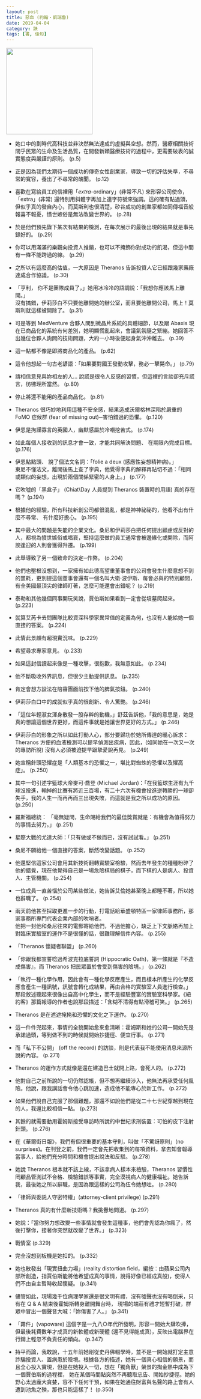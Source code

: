 ```yaml
---
layout: post
title: 惡血 (約翰‧凱瑞魯)
date: 2019-04-04
category: 訣
tags: [書, 佳句]
---
```


<img src="https://doltegg.github.io/blog/assets/images/2019/badblood.jpg" style="width:230px"/>

- 她口中的劃時代高科技並非決然無法達成的虛擬與空想。然而，醫療相關技術關乎民眾的生命及生活品質，在開發新穎醫療技術的過程中，更需要破表的誠實態度與嚴謹的原則。 (p.5)


- 正是因為我們太期待一個成功的傳奇女性創業家，導致一切的評估失準，不尋常的寬容，養出了不尋常的醜聞。 (p.12)


- 喜歡在寫給員工的信裡用「*extra*-ordinary」(非常不凡) 來形容公司使命，「extra」(非常) 還特別用斜體字再加上連字符號來強調。這的確有點過頭，但似乎真的發自內心，而莫斯利也很清楚，矽谷成功的創業家都如同傳福音般報喜不報憂，憤世嫉俗是無法改變世界的。 (p.28)


- 於是他們預先錄下某次有結果的檢測，在每次展示的最後出現的結果就是事先錄好的。 (p.29)


- 你可以用滿滿的樂觀向投資人推銷，也可以不掩飾你對成功的飢渴，但這中間有一條不能跨過的線。 (p.29)


- 之所以有這麼高的估值，一大原因是 Theranos 告訴投資人它已經跟幾家藥廠達成合作協議。 (p.30)


- 「亨利， 你不是團隊成員了，」她用冰冷冷的語調說：「我想你應該馬上離開。」<br />
沒有搞錯，伊莉莎白不只要他離開她的辦公室，而且要他離開公司，馬上！莫斯利就這樣被開除了。 (p.31)


- 可是等到 MedVenture 合夥人問到微晶片系統的具體細節，以及跟 Abaxis 現在已商品化的系統有何差別，她明顯慌亂起來，會議氣氛隨之緊繃。她回答不出幾位合夥人詢問的技術問題，大約一小時後便起身氣沖沖離去。 (p.39)


- 這一點都不像是即將商品化的產品。 (p.62)


- 這令他想起一句古老諺語：「如果要對國王發動攻擊，務必一擊斃命。」 (p.79)


- 請相信意見與妳相左的人... 說謊是很令人反感的習慣，但這裡的言談卻充斥謊言，彷彿理所當然。 (p.80)


- 停止將還不能用的產品商品化。 (p.81)


- Theranos 很巧妙地利用這種不安全感，結果造成沃爾格林深陷於嚴重的 FoMO 症候群 (fear of missing out)─害怕錯過的恐懼。 (p.120)


- 伊恩是拘謹寡言的英國人，幽默感屬於冷嘲挖苦式。 (p.174)


- 如此每個人接收到的訊息才會一致，才能共同解決問題、 在期限內完成目標。 (p.176)


- 伊恩點點頭、 說了個法文名詞：「folie a deux (感應性妄想精神病)。」<br />
東尼不懂法文，離開後馬上查了字典，他覺得字典的解釋再貼切不過：「相同或類似的妄想，出現於兩個關係緊密的人身上。」 (p.177)


- 它吹噓的「黑盒子」 (Chiat\Day 人員提到 Theranos 裝置時的用語) 真的存在嗎？ (p.194)


- 根據他的經驗，所有科技新創公司都很混亂，都是神神祕祕的，他看不出有什麼不尋常、 有什麼好擔心。 (p.195)


- 其中最大的問題是失能的企業文化。桑尼和伊莉莎白把任何提出顧慮或反對的人，都視為憤世嫉俗或唱衰，堅持這麼做的員工通常會被邊緣化或開除，而阿諛逢迎的人則會獲得升遷。 (p.199)


- 此舉導致了另一個致命的決定─作弊。 (p.204)


- 他們也壓根沒想到，一家擁有如此德高望重董事會的公司會發生什麼意想不到的噩耗，更別提這個董事會還有一個名叫大衛‧波伊斯、每會必與的特別顧問，有全美國最頂尖的律師盯著，怎麼可能還會出錯呢？ (p.219)


- 泰勒和其他幾個同事開玩笑說，賈伯斯如果看到一定會從墳墓爬起來。 (p.223)


- 就算艾芮卡去問團隊比較資深科學家異常值的定義為何，也沒有人能給她一個直接的答案。 (p.224)


- 此情此景頗有超現實況味。 (p.229)


- 希望尋求專家意見。 (p.233)


- 如果這封信讀起來像是一種攻擊，很抱歉，我無意如此。 (p.234)


- 他不斷吸收外界訊息，但很少主動提供訊息。 (p.235)


- 肯定會想方設法在陪審團面前按下他的脾氣按鈕。 (p.240)


- 伊莉莎白口中的成就似乎真的很創新、令人驚艷。 (p.246)


- 「這位年輕淑女渾身散發一股存粹的動機，」舒茲告訴他，「我的意思是，她是真的想讓這個世界更好，而這件事就是她讓世界更好的方式。」 (p.246)


- 伊莉莎白的形象之所以如此打動人心，部分要歸功於她所傳達的暖心訴求：Theranos 方便的血液檢測可以提早偵測出疾病，因此，(如同她在一次又一次的專訪所說) 沒有人必須被迫提早跟摯愛說再見。 (p.249)


- 她宣稱針頭恐懼症是「人類基本的恐懼之一，堪比對蜘蛛的恐懼以及懼高症」。 (p.250)


- 其中一句引述字籃球大帝麥可‧喬登 (Michael Jordan)：「在我籃球生涯有九千球沒投進，輸掉的比賽有將近三百場，有二十六次有機會投進逆轉勝的一球卻失手，我的人生一而再再而三出現失敗，而這就是我之所以成功的原因。 (p.250)


- 羅斯福總統： 「毫無疑問，生命賜給我們的最佳獎賞就是：有機會為值得努力的事情去努力。」 (p.251)


- 星際大戰的尤達大師：「只有做或不做而已，沒有試試看。」 (p.251)


- 桑尼不願給他一個直接的答案，斷然改變話題。 (p.252)


- 他還堅信這家公司會用其新技術翻轉實驗室檢驗，然而去年發生的種種粉碎了他的錯覺，現在他覺得自己是一場危險棋局的棋子，而下棋的人是病人、投資人、主管機關。 (p.254)


- 一位成員一直苦惱於公司某些做法，她告訴艾倫她甚至晚上都睡不著，所以她也辭職了。 (p.254)


- 兩天前他甚至採取更進一步的行動，打電話給華盛頓特區一家律師事務所，那家事務所專門代表企業內部的吹哨者。<br />
他把一封他和桑尼往來的電郵寄給他們，不過他擔心，缺乏上下文脈絡再加上對臨床實驗室的運作不是很懂的話，很難理解信件內容。 (p.255)


- 「Theranos 懷疑者聯盟」 (p.260)


- 「你跟我都宣誓唸過希波克拉底誓詞 (Hippocratic Oath)，第一條就是『不造成傷害』，而 Theranos 把民眾置於會受到傷害的險境。」 (p.262)


- 「執行一種化學作用，因此會有一種化學反應產生，而且樣本所產生的化學反應會產生一種訊號，訊號會轉化成結果，再由合格的實驗室人員進行檢查。」<br />
那段敘述聽起來很像出自高中化學生，而不是經驗豐富的實驗室科學家。《紐約客》那篇報導的作者也說那段描述：「含糊不清得有點滑稽可笑。」 (p.265)


- Theranos 是在遮遮掩掩和恐懼的文化之下運作。 (p.270)


- 這一件件兜起來，事情的全貌開始愈來愈清晰：霍姆斯和她的公司一開始先是承諾過頭，等到做不到的時候就開始抄捷徑、便宜行事。 (p.271)


- 而「私下不公開」 (off the record) 的訪談，則是代表我不能使用消息來源所說的內容。 (p.271)


- Theranos 的運作方式就像是還在建造巴士就開上路，會死人的。 (p.272)


- 他對自己之前所說的一切仍然認帳，但不想再繼續涉入，他無法再承受任何風險。他說，跟我講話會令他心跳加速，造成他不能專心於新工作。 (p.272)


- 如果他們說自己克服了那個難題，那還不如說他們是從二十七世紀穿越到現在的人，我還比較相信一點。 (p.273)


- 其餘的就需要動用霍姆斯接受專訪時所說的中世紀求刑裝置：可怕的皮下注射針頭。 (p.276)


- 在《華爾街日報》，我們有個很重要的基本守則，叫做「不驚訝原則」(no surprises)。在刊登之前，我們一定會先把收集到的每項資料，拿去知會報導當事人，給他們充分時間和機會提出說法和反駁。 (p.278)


- 她說 Theranos 根本就不該上線，不該拿病人樣本來檢驗，Theranos 習慣性罔顧品管測試不合格、檢驗錯誤等事實，完全漠視病人的健康福祉。她告訴我，最後她之所以辭職，是因為跟這樣的公司為伍令她想吐。 (p.280)


- 「律師與委託人守密特權」(attorney-client privilege) (p.291)


- Theranos 真的有什麼新技術嗎？我挑釁地問道。 (p.297)


- 她說：「當你努力想改變一些事情就會發生這種事，他們會先認為你瘋了，然後打擊你，接著你突然就改變了世界。」 (p.323)


- 戰情室 (p.329)


- 完全沒想到板機是她扣的。 (p.332)


- 她也散發出「現實扭曲力場」(reality distortion field，編按：由蘋果公司內部所創造，指賈伯斯能將他希望成真的事情，說得好像已經成真般)，使得人們不由自主暫時收起懷疑。 (p.341)


- 儘管如此，現場幾千位病理學家還是很文明有禮，沒有噓聲也沒有喝倒采，只有在 Q & A 結束後霍姆斯轉身離開舞台時，
現場的端莊有禮才短暫打破，群眾中冒出一個聲音大喊：「妳傷害了人。」 (p.341)


- 「霧件」(vapoware) 這個字是一九八○年代所發明，形容一開始大肆吹捧，但最後耗費數年才成真的新軟體或新硬體 (還不見得能成真)，反映出電腦界在行銷上輕忽不負責任的傾向。 (p.347)


- 持平而論，我敢說，十五年前她剛從史丹佛輟學時，並不是一開始就打定主意詐騙投資人、置病患於險境。根據各方的描述，她有一個真心相信的願景，而且全心投入實現，但是在她投入一切，想在「獨角獸」榮景的掏金熱中成為下一個賈伯斯的過程裡，
她在某個時間點突然不再聽取忠告、開始抄捷徑。她的野心太過龐大貪婪，容不下任何干預，如果在她通往財富與名聲的路上會有人遭到池魚之殃，那也只能這樣了！ (p.350)
